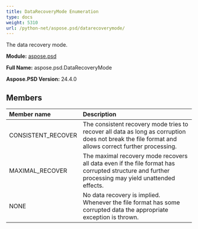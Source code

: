 ```yaml
---
title: DataRecoveryMode Enumeration
type: docs
weight: 5310
url: /python-net/aspose.psd/datarecoverymode/
---
```


The data recovery mode.

**Module:** [aspose.psd](/psd/python-net/aspose.psd/)

**Full Name:** aspose.psd.DataRecoveryMode

**Aspose.PSD Version:** 24.4.0

## **Members**
| **Member name** | **Description** |
| :- | :- |
| CONSISTENT_RECOVER | The consistent recovery mode tries to recover all data as long as corruption does not break the file format and allows correct further processing. |
| MAXIMAL_RECOVER | The maximal recovery mode recovers all data even if the file format has corrupted structure and further processing may yield unattended effects. |
| NONE | No data recovery is implied. Whenever the file format has some corrupted data the appropriate exception is thrown. |
